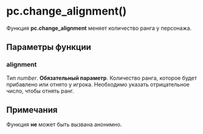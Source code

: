 # pc.change_alignment()
Функция **pc.change_alignment** меняет количество ранга у персонажа.

## Параметры функции
### alignment
Тип *number*. **Обязательный параметр**. Количество ранга, которое будет прибавлено или отнято у игрока. Необходимо указать отрицательное число, чтобы отнять ранг.

## Примечания
Функция **не** может быть вызвана анонимно.